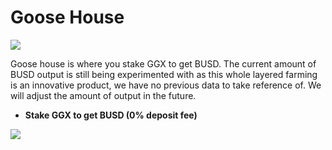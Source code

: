 # Goose House

![](https://documents.lucid.app/documents/1ea823a2-dd98-4239-8613-b2d41a8d3d65/pages/0_0?a=955&x=3903&y=10&w=374&h=1100&store=1&accept=image%2F*&auth=LCA%208406712c59564f5791e705e4e964bf844e4a8089-ts%3D1614838476)

Goose house is where you stake GGX to get BUSD. The current amount of BUSD output is still being experimented with as this whole layered farming is an innovative product, we have no previous data to take reference of. We will adjust the amount of output in the future.

* **Stake GGX to get BUSD \(0% deposit fee\)**

![](https://gblobscdn.gitbook.com/assets%2F-MT5Nug3dG0o_JI3n0I1%2F-MUz9kaxG-WgfrMei24z%2F-MUzA4KDrHdZhc7N4vWU%2Fimage.png?alt=media&token=cce77064-9432-4987-b658-8c3687123932)

